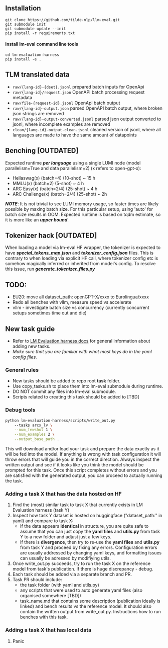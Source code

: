 ## Installation

```
git clone https://github.com/tilde-nlp/llm-eval.git
git submodule init
git submodule update --init
pip install -r requirements.txt
```
#### Install lm-eval command line tools

``` 
cd lm-evaluation-harness 
pip install -e .
```


## TLM translated data

- ```raw/{lang-id}-{dset}.jsonl``` prepared batch inputs for OpenApi
- ```raw/{lang-id}/request.json``` OpenAPI batch processing request metadata
- ```raw/file-{request-id}.jsonl``` OpenApi batch output
- ```raw/{lang-id}-output.json``` parsed OpenAPI batch output, where broken json strings are removed
- ```raw/{lang-id}-output-converted.jsonl``` parsed json output converted to jsonl, where incomplete examples are removed
- ```clean/{lang-id}-output-clean.jsonl``` cleaned version of jsonl, where all languages are made to have the same amount of datapoints

## Benching [OUTDATED]

Expected runtime ***per language*** using a single LUMI node (model parallelism=True and data parallelism=2) (x refers to open-gpt-x):

- Hellaswag(x) (batch=4) (10-shot) ~ 15 h
- MMLU(x) (batch=2) (5-shot) ~ 4 h
- ARC Easy(x) (batch=2/4) (25-shot) ~ 4 h 
- ARC Challenge(x) (batch=2/4) (25-shot) ~ 2h

***NOTE***: 
It is not trivial to see LUMI memory usage, so faster times are likely possible by maxing batch size. 
For this particular setup, using 'auto' for batch size results in OOM. Expected runtime is based on tqdm estimate, so it is more like an ***upper bound***.


## Tokenizer hack [OUTDATED]

When loading a model via lm-eval HF wrapper, the tokenizer is expected to have ***special_tokens_map.json*** and ***tokenizer_config.json*** files.
This is contrary to when loading via explicit HF call, where tokenizer config etc is somehow magically inferred or inherited from model's config.
To resolve this issue, run ***generate_tokenizer_files.py***

## TODO:

- EU20: move all dataset_path: openGPT-X/xxxx to Eurolingua/xxxx
- Redo all benches with vllm, measure speed vs accelerate
- vllm - investigate batch size vs concurrency (currently concurrent setups sometimes time out and die)

## New task guide

- Refer to [LM Evaluation harness docs](https://github.com/EleutherAI/lm-evaluation-harness/tree/main/docs) for general information about adding new tasks.
- _Make sure that you are familiar with what most keys do in the yaml config files._

### General rules

- New tasks should be added to repo root **task** folder.
- Use copy_tasks.sh to place them into lm-eval submodule during runtime. 
- DO NOT commit any files into lm-eval submodule.
- Scripts related to creating this task should be added to [TBD]

### Debug tools

```bash
python lm-evaluation-harness/scripts/write_out.py
    --tasks arcx_lv \
    --num_fewshot 1 \
    --num_examples 2 \
    --output_base_path .
```

This will download and/or load your task and prepare the data exactly as it will be fed into the model. 
If anything is wrong with task configuration it will throw errors that will guide you in the correct direction.
Always inspect the written output and see if it looks like you think the model should be prompted for this task.
Once this script completes without errors and you are satisfied with the generated output, you can proceed to actually running the task.

### Adding a task X that has the data hosted on HF

1. Find the (most) similar task to task X that currently exists in LM Evaluation harness (task Y)
2. Inspect how task Y dataset is hosted on huggingface ("dataset_path:" in yaml) and compare to task X:
   - If the data appears **identical** in structure, you are quite safe to assume that you can just copy the **yaml files** and **utils.py** from task Y to a new folder and adjust just a few keys.
   - If there is **divergence**, then try to re-use the **yaml files** and **utils.py** from task Y and proceed by fixing any errors. Configuration errors are usually addressed by changing yaml keys, and formatting issues can usually be adressed by modifiying utils.
3. Once write_out.py succeeds, try to run the task X on the reference model from task's publication. If there is huge discrepancy - debug.
4. Each task should be added via a separate branch and PR. 
5. Task PR should include:
   - the task folder (with yaml and utils.py)
   - any scripts that were used to auto generate yaml files (also organised somewhere [TBD])
   - task_name.md that contains some description (publication ideally is linked) and bench results vs the reference model. It should also contain the written output from write_out.py. Instructions how to run benches with this task.

### Adding a task X that has local data

1. Panic